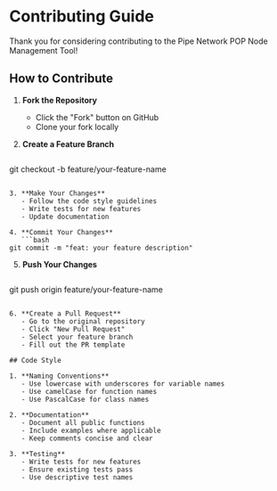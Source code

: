 # Contributing Guide

Thank you for considering contributing to the Pipe Network POP Node Management Tool!

## How to Contribute

1. **Fork the Repository**
   - Click the "Fork" button on GitHub
   - Clone your fork locally

2. **Create a Feature Branch**
   ```bash
git checkout -b feature/your-feature-name
```

3. **Make Your Changes**
   - Follow the code style guidelines
   - Write tests for new features
   - Update documentation

4. **Commit Your Changes**
   ```bash
git commit -m "feat: your feature description"
```

5. **Push Your Changes**
   ```bash
git push origin feature/your-feature-name
```

6. **Create a Pull Request**
   - Go to the original repository
   - Click "New Pull Request"
   - Select your feature branch
   - Fill out the PR template

## Code Style

1. **Naming Conventions**
   - Use lowercase with underscores for variable names
   - Use camelCase for function names
   - Use PascalCase for class names

2. **Documentation**
   - Document all public functions
   - Include examples where applicable
   - Keep comments concise and clear

3. **Testing**
   - Write tests for new features
   - Ensure existing tests pass
   - Use descriptive test names
